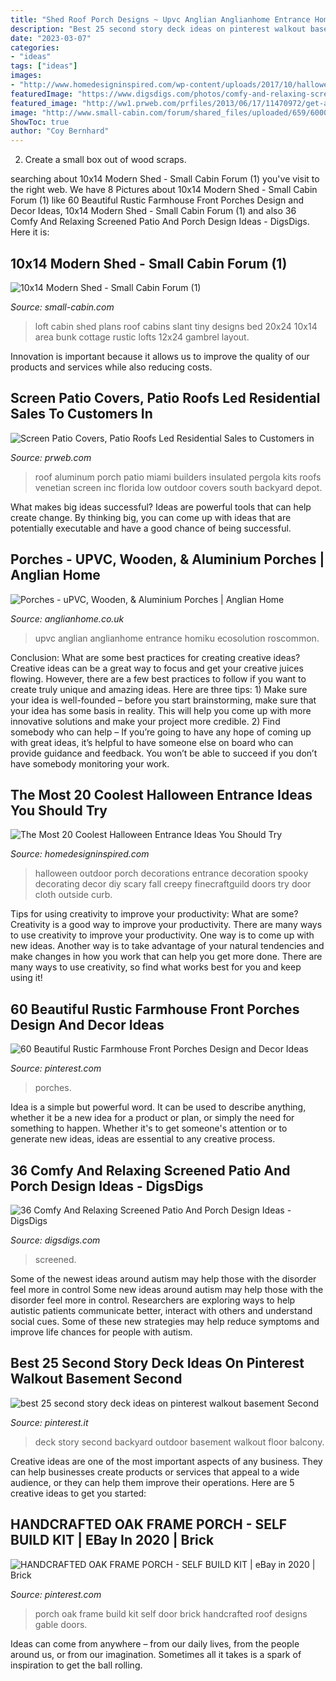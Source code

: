 ```yaml
---
title: "Shed Roof Porch Designs ~ Upvc Anglian Anglianhome Entrance Homiku Ecosolution Roscommon"
description: "Best 25 second story deck ideas on pinterest walkout basement second"
date: "2023-03-07"
categories:
- "ideas"
tags: ["ideas"]
images:
- "http://www.homedesigninspired.com/wp-content/uploads/2017/10/halloween-entrance-decorating-ideas-13.jpg"
featuredImage: "https://www.digsdigs.com/photos/comfy-and-relaxing-screened-patio-design-ideas-28.jpg"
featured_image: "http://ww1.prweb.com/prfiles/2013/06/17/11470972/get-attachment.aspx.jpeg"
image: "http://www.small-cabin.com/forum/shared_files/uploaded/659/6000_2_o.jpg"
ShowToc: true
author: "Coy Bernhard"
---
```



2. Create a small box out of wood scraps.

	

		
searching about 10x14 Modern Shed - Small Cabin Forum (1) you've visit to the right web. We have 8 Pictures about 10x14 Modern Shed - Small Cabin Forum (1) like 60 Beautiful Rustic Farmhouse Front Porches Design and Decor Ideas, 10x14 Modern Shed - Small Cabin Forum (1) and also 36 Comfy And Relaxing Screened Patio And Porch Design Ideas - DigsDigs. Here it is:
		
    
## 10x14 Modern Shed - Small Cabin Forum (1)

<img loading=lazy src="http://www.small-cabin.com/forum/shared_files/uploaded/659/6000_2_o.jpg" onerror="this.onerror=null;this.src='https://tse2.mm.bing.net/th?id=OIP.jsexTI9UJQFC6xjdz7XcHgHaFj&amp;pid=15.1';" alt="10x14 Modern Shed - Small Cabin Forum (1)">

_Source: small-cabin.com_

>loft cabin shed plans roof cabins slant tiny designs bed 20x24 10x14 area bunk cottage rustic lofts 12x24 gambrel layout. 

	

Innovation is important because it allows us to improve the quality of our products and services while also reducing costs.

    
## Screen Patio Covers, Patio Roofs Led Residential Sales To Customers In

<img loading=lazy src="http://ww1.prweb.com/prfiles/2013/06/17/11470972/get-attachment.aspx.jpeg" onerror="this.onerror=null;this.src='https://tse3.mm.bing.net/th?id=OIP.RlxYtzqwqthToOR3En7MSgHaHN&amp;pid=15.1';" alt="Screen Patio Covers, Patio Roofs Led Residential Sales to Customers in">

_Source: prweb.com_

>roof aluminum porch patio miami builders insulated pergola kits roofs venetian screen inc florida low outdoor covers south backyard depot. 

	

What makes big ideas successful?
Ideas are powerful tools that can help create change. By thinking big, you can come up with ideas that are potentially executable and have a good chance of being successful.

    
## Porches - UPVC, Wooden, &amp; Aluminium Porches | Anglian Home

<img loading=lazy src="https://www.anglianhome.co.uk/~/media/ahi/product-catalogue/doors-and-porches/products/porches-all/gallery/tiled-roof-white-upvc-front-porch-double-french-doors.jpg" onerror="this.onerror=null;this.src='https://tse4.mm.bing.net/th?id=OIP.ZcnVabQy6AaxiK4qXahZNwAAAA&amp;pid=15.1';" alt="Porches - uPVC, Wooden, &amp; Aluminium Porches | Anglian Home">

_Source: anglianhome.co.uk_

>upvc anglian anglianhome entrance homiku ecosolution roscommon. 

	

Conclusion: What are some best practices for creating creative ideas?
Creative ideas can be a great way to focus and get your creative juices flowing. However, there are a few best practices to follow if you want to create truly unique and amazing ideas. Here are three tips: 1) Make sure your idea is well-founded – before you start brainstorming, make sure that your idea has some basis in reality. This will help you come up with more innovative solutions and make your project more credible. 2) Find somebody who can help – If you’re going to have any hope of coming up with great ideas, it’s helpful to have someone else on board who can provide guidance and feedback. You won’t be able to succeed if you don’t have somebody monitoring your work.

    
## The Most 20 Coolest Halloween Entrance Ideas You Should Try

<img loading=lazy src="http://www.homedesigninspired.com/wp-content/uploads/2017/10/halloween-entrance-decorating-ideas-13.jpg" onerror="this.onerror=null;this.src='https://tse2.mm.bing.net/th?id=OIP.fRw9FBUAsMyblsRtSTpPvgHaJ6&amp;pid=15.1';" alt="The Most 20 Coolest Halloween Entrance Ideas You Should Try">

_Source: homedesigninspired.com_

>halloween outdoor porch decorations entrance decoration spooky decorating decor diy scary fall creepy finecraftguild doors try door cloth outside curb. 

	

Tips for using creativity to improve your productivity: What are some?
Creativity is a good way to improve your productivity. There are many ways to use creativity to improve your productivity. One way is to come up with new ideas. Another way is to take advantage of your natural tendencies and make changes in how you work that can help you get more done. There are many ways to use creativity, so find what works best for you and keep using it!

    
## 60 Beautiful Rustic Farmhouse Front Porches Design And Decor Ideas

<img loading=lazy src="https://i.pinimg.com/736x/6e/da/70/6eda704bacb5b3863f1a0e9333033adf.jpg" onerror="this.onerror=null;this.src='https://tse3.mm.bing.net/th?id=OIP.2a2ZwxRH7mWvpCes8v26FQHaJ3&amp;pid=15.1';" alt="60 Beautiful Rustic Farmhouse Front Porches Design and Decor Ideas">

_Source: pinterest.com_

>porches. 

	

Idea is a simple but powerful word. It can be used to describe anything, whether it be a new idea for a product or plan, or simply the need for something to happen. Whether it's to get someone's attention or to generate new ideas, ideas are essential to any creative process.

    
## 36 Comfy And Relaxing Screened Patio And Porch Design Ideas - DigsDigs

<img loading=lazy src="https://www.digsdigs.com/photos/comfy-and-relaxing-screened-patio-design-ideas-28.jpg" onerror="this.onerror=null;this.src='https://tse2.mm.bing.net/th?id=OIP.2FhbiMPDSPXK6OxQRUXODAHaLH&amp;pid=15.1';" alt="36 Comfy And Relaxing Screened Patio And Porch Design Ideas - DigsDigs">

_Source: digsdigs.com_

>screened. 

	

Some of the newest ideas around autism may help those with the disorder feel more in control
Some new ideas around autism may help those with the disorder feel more in control. Researchers are exploring ways to help autistic patients communicate better, interact with others and understand social cues. Some of these new strategies may help reduce symptoms and improve life chances for people with autism.

    
## Best 25 Second Story Deck Ideas On Pinterest Walkout Basement Second

<img loading=lazy src="https://i.pinimg.com/736x/75/60/cd/7560cdd9f26b85298bd72aa6dc62c310.jpg" onerror="this.onerror=null;this.src='https://tse3.mm.bing.net/th?id=OIP.tGHEDlEhY6rvFFLSCSE-9gHaJ3&amp;pid=15.1';" alt="best 25 second story deck ideas on pinterest walkout basement Second">

_Source: pinterest.it_

>deck story second backyard outdoor basement walkout floor balcony. 

	

Creative ideas are one of the most important aspects of any business. They can help businesses create products or services that appeal to a wide audience, or they can help them improve their operations. Here are 5 creative ideas to get you started: 

    
## HANDCRAFTED OAK FRAME PORCH - SELF BUILD KIT | EBay In 2020 | Brick

<img loading=lazy src="https://i.pinimg.com/736x/84/28/b1/8428b146b5b6d7489c7cfc6a66cbb9ff.jpg" onerror="this.onerror=null;this.src='https://tse2.mm.bing.net/th?id=OIP.UfoBXxurRWOlNpJFoVSFbgHaJ4&amp;pid=15.1';" alt="HANDCRAFTED OAK FRAME PORCH - SELF BUILD KIT | eBay in 2020 | Brick">

_Source: pinterest.com_

>porch oak frame build kit self door brick handcrafted roof designs gable doors. 

	

Ideas can come from anywhere – from our daily lives, from the people around us, or from our imagination. Sometimes all it takes is a spark of inspiration to get the ball rolling.

